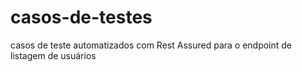 # casos-de-testes
 casos de teste automatizados com Rest Assured para o endpoint de listagem de usuários
